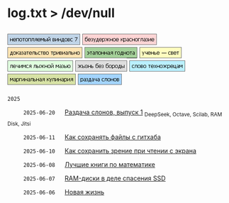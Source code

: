 # log.txt > /dev/null

[![Screenshot](data/tags/win7/tag_win7.png)](data/tags/win7)
[![Screenshot](data/tags/linux/tag_linux.png)](data/tags/linux)
[![Screenshot](data/tags/math/tag_math.png)](data/tags/math)
[![Screenshot](data/tags/good/tag_good.png)](data/tags/good)
[![Screenshot](data/tags/education/tag_education.png)](data/tags/education)
[![Screenshot](data/tags/med/tag_med.png)](data/tags/med)
[![Screenshot](data/tags/life/tag_life.png)](data/tags/life)
[![Screenshot](data/tags/techpriest/tag_techpriest.png)](data/tags/techpriest)
[![Screenshot](data/tags/cook/tag_cook.png)](data/tags/cook)
[![Screenshot](data/tags/elephants/tag_elephants.png)](data/tags/elephants)
----

`2025`

&emsp;  &emsp; `2025-06-20` &emsp; [Раздача слонов, выпуск 1](data/2025/2025-06-20-elephants-001) <sub>DeepSeek, Octave, Scilab, RAM Disk, Jitsi</sub>

&emsp;  &emsp; `2025-06-11` &emsp; [Как сохранять файлы с гитхаба](data/2025/2025-06-11-how-to-download-files) 

&emsp;  &emsp; `2025-06-10` &emsp; [Как сохранить зрение при чтении с экрана](data/2025/2025-06-10-pdf-readers) 

&emsp;  &emsp; `2025-06-08` &emsp; [Лучшие книги по математике](data/2025/2025-06-08-math-for-beginners) 

&emsp;  &emsp; `2025-06-07` &emsp; [RAM-диски в деле спасения SSD](data/2025/2025-06-07-ram-disk) 
 
&emsp;  &emsp; `2025-06-06` &emsp; [Новая жизнь](data/2025/2025-06-06-new-life)
